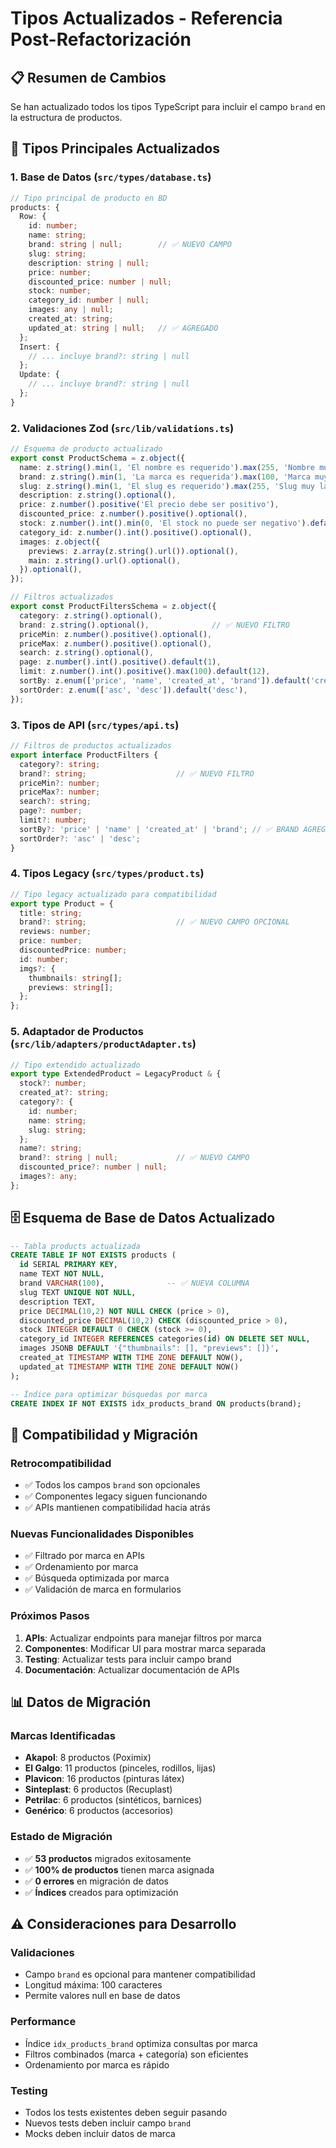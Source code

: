 # Tipos Actualizados - Referencia Post-Refactorización

## 📋 Resumen de Cambios

Se han actualizado todos los tipos TypeScript para incluir el campo `brand` en la estructura de productos.

## 🔧 Tipos Principales Actualizados

### 1. Base de Datos (`src/types/database.ts`)

```typescript
// Tipo principal de producto en BD
products: {
  Row: {
    id: number;
    name: string;
    brand: string | null;        // ✅ NUEVO CAMPO
    slug: string;
    description: string | null;
    price: number;
    discounted_price: number | null;
    stock: number;
    category_id: number | null;
    images: any | null;
    created_at: string;
    updated_at: string | null;   // ✅ AGREGADO
  };
  Insert: {
    // ... incluye brand?: string | null
  };
  Update: {
    // ... incluye brand?: string | null
  };
}
```

### 2. Validaciones Zod (`src/lib/validations.ts`)

```typescript
// Esquema de producto actualizado
export const ProductSchema = z.object({
  name: z.string().min(1, 'El nombre es requerido').max(255, 'Nombre muy largo'),
  brand: z.string().min(1, 'La marca es requerida').max(100, 'Marca muy larga').optional(), // ✅ NUEVO
  slug: z.string().min(1, 'El slug es requerido').max(255, 'Slug muy largo'),
  description: z.string().optional(),
  price: z.number().positive('El precio debe ser positivo'),
  discounted_price: z.number().positive().optional(),
  stock: z.number().int().min(0, 'El stock no puede ser negativo').default(0),
  category_id: z.number().int().positive().optional(),
  images: z.object({
    previews: z.array(z.string().url()).optional(),
    main: z.string().url().optional(),
  }).optional(),
});

// Filtros actualizados
export const ProductFiltersSchema = z.object({
  category: z.string().optional(),
  brand: z.string().optional(),              // ✅ NUEVO FILTRO
  priceMin: z.number().positive().optional(),
  priceMax: z.number().positive().optional(),
  search: z.string().optional(),
  page: z.number().int().positive().default(1),
  limit: z.number().int().positive().max(100).default(12),
  sortBy: z.enum(['price', 'name', 'created_at', 'brand']).default('created_at'), // ✅ BRAND AGREGADO
  sortOrder: z.enum(['asc', 'desc']).default('desc'),
});
```

### 3. Tipos de API (`src/types/api.ts`)

```typescript
// Filtros de productos actualizados
export interface ProductFilters {
  category?: string;
  brand?: string;                    // ✅ NUEVO FILTRO
  priceMin?: number;
  priceMax?: number;
  search?: string;
  page?: number;
  limit?: number;
  sortBy?: 'price' | 'name' | 'created_at' | 'brand'; // ✅ BRAND AGREGADO
  sortOrder?: 'asc' | 'desc';
}
```

### 4. Tipos Legacy (`src/types/product.ts`)

```typescript
// Tipo legacy actualizado para compatibilidad
export type Product = {
  title: string;
  brand?: string;                    // ✅ NUEVO CAMPO OPCIONAL
  reviews: number;
  price: number;
  discountedPrice: number;
  id: number;
  imgs?: {
    thumbnails: string[];
    previews: string[];
  };
};
```

### 5. Adaptador de Productos (`src/lib/adapters/productAdapter.ts`)

```typescript
// Tipo extendido actualizado
export type ExtendedProduct = LegacyProduct & {
  stock?: number;
  created_at?: string;
  category?: {
    id: number;
    name: string;
    slug: string;
  };
  name?: string;
  brand?: string | null;             // ✅ NUEVO CAMPO
  discounted_price?: number | null;
  images?: any;
};
```

## 🗄️ Esquema de Base de Datos Actualizado

```sql
-- Tabla products actualizada
CREATE TABLE IF NOT EXISTS products (
  id SERIAL PRIMARY KEY,
  name TEXT NOT NULL,
  brand VARCHAR(100),              -- ✅ NUEVA COLUMNA
  slug TEXT UNIQUE NOT NULL,
  description TEXT,
  price DECIMAL(10,2) NOT NULL CHECK (price > 0),
  discounted_price DECIMAL(10,2) CHECK (discounted_price > 0),
  stock INTEGER DEFAULT 0 CHECK (stock >= 0),
  category_id INTEGER REFERENCES categories(id) ON DELETE SET NULL,
  images JSONB DEFAULT '{"thumbnails": [], "previews": []}',
  created_at TIMESTAMP WITH TIME ZONE DEFAULT NOW(),
  updated_at TIMESTAMP WITH TIME ZONE DEFAULT NOW()
);

-- Índice para optimizar búsquedas por marca
CREATE INDEX IF NOT EXISTS idx_products_brand ON products(brand);
```

## 🔄 Compatibilidad y Migración

### Retrocompatibilidad
- ✅ Todos los campos `brand` son opcionales
- ✅ Componentes legacy siguen funcionando
- ✅ APIs mantienen compatibilidad hacia atrás

### Nuevas Funcionalidades Disponibles
- ✅ Filtrado por marca en APIs
- ✅ Ordenamiento por marca
- ✅ Búsqueda optimizada por marca
- ✅ Validación de marca en formularios

### Próximos Pasos
1. **APIs**: Actualizar endpoints para manejar filtros por marca
2. **Componentes**: Modificar UI para mostrar marca separada
3. **Testing**: Actualizar tests para incluir campo brand
4. **Documentación**: Actualizar documentación de APIs

## 📊 Datos de Migración

### Marcas Identificadas
- **Akapol**: 8 productos (Poximix)
- **El Galgo**: 11 productos (pinceles, rodillos, lijas)
- **Plavicon**: 16 productos (pinturas látex)
- **Sinteplast**: 6 productos (Recuplast)
- **Petrilac**: 6 productos (sintéticos, barnices)
- **Genérico**: 6 productos (accesorios)

### Estado de Migración
- ✅ **53 productos** migrados exitosamente
- ✅ **100% de productos** tienen marca asignada
- ✅ **0 errores** en migración de datos
- ✅ **Índices** creados para optimización

## ⚠️ Consideraciones para Desarrollo

### Validaciones
- Campo `brand` es opcional para mantener compatibilidad
- Longitud máxima: 100 caracteres
- Permite valores null en base de datos

### Performance
- Índice `idx_products_brand` optimiza consultas por marca
- Filtros combinados (marca + categoría) son eficientes
- Ordenamiento por marca es rápido

### Testing
- Todos los tests existentes deben seguir pasando
- Nuevos tests deben incluir campo `brand`
- Mocks deben incluir datos de marca
